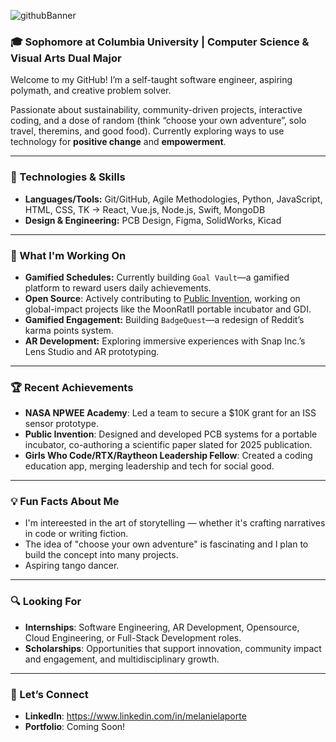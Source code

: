 ![githubBanner](https://github.com/user-attachments/assets/41b25f76-a7a3-49ec-8b2e-b89e754b8050)



### 🎓 Sophomore at Columbia University | Computer Science & Visual Arts Dual Major  

Welcome to my GitHub! I’m a self-taught software engineer, aspiring polymath, and creative problem solver. 

Passionate about sustainability, community-driven projects, interactive coding, and a dose of random (think “choose your own adventure”, solo travel, theremins, and good food). Currently exploring ways to use technology for **positive change** and **empowerment**.

---

### 🔧 Technologies & Skills  
- **Languages/Tools:** Git/GitHub, Agile Methodologies, Python, JavaScript, HTML, CSS, TK -> React, Vue.js, Node.js, Swift, MongoDB
- **Design & Engineering:** PCB Design, Figma, SolidWorks, Kicad
  
---

### 🌱 What I'm Working On  
- **Gamified Schedules:** Currently building `Goal Vault`—a gamified platform to reward users daily achievements.
- **Open Source**: Actively contributing to [Public Invention](https://publicinvention.github.io/), working on global-impact projects like the MoonRatII portable incubator and GDI.  
- **Gamified Engagement:** Building `BadgeQuest`—a redesign of Reddit’s karma points system.  
- **AR Development:** Exploring immersive experiences with Snap Inc.’s Lens Studio and AR prototyping.

---

### 🏆 Recent Achievements  
- **NASA NPWEE Academy**: Led a team to secure a $10K grant for an ISS sensor prototype.  
- **Public Invention**: Designed and developed PCB systems for a portable incubator, co-authoring a scientific paper slated for 2025 publication.  
- **Girls Who Code/RTX/Raytheon Leadership Fellow**: Created a coding education app, merging leadership and tech for social good.  

---

### 💡 Fun Facts About Me  
- I'm intereested in the art of storytelling — whether it's crafting narratives in code or writing fiction.  
- The idea of "choose your own adventure" is fascinating and I plan to build the concept into many projects.  
- Aspiring tango dancer.

---

### 🔍 Looking For  
- **Internships**: Software Engineering, AR Development, Opensource, Cloud Engineering, or Full-Stack Development roles.  
- **Scholarships**: Opportunities that support innovation, community impact and engagement, and multidisciplinary growth.  

---

### 🤝 Let’s Connect  
- **LinkedIn**: https://www.linkedin.com/in/melanielaporte
- **Portfolio**: Coming Soon! 
